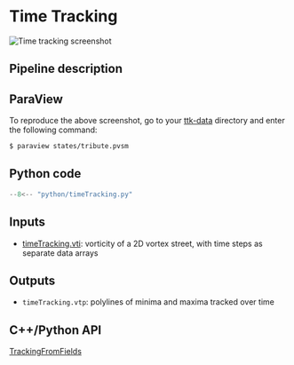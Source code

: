 # Time Tracking

![Time tracking screenshot](https://topology-tool-kit.github.io/img/gallery/timeTracking.jpeg)

## Pipeline description


## ParaView

To reproduce the above screenshot, go to your [ttk-data](https://github.com/topology-tool-kit/ttk-data) directory and enter the following command:
``` bash
$ paraview states/tribute.pvsm
```

## Python code

``` python  linenums="1"
--8<-- "python/timeTracking.py"
```

## Inputs

- [timeTracking.vti](https://github.com/topology-tool-kit/ttk-data/raw/dev/timeTracking.vti): vorticity of a 2D vortex street, with time steps as separate data arrays

## Outputs

- `timeTracking.vtp`: polylines of minima and maxima tracked over time

## C++/Python API

[TrackingFromFields](https://topology-tool-kit.github.io/doc/html/classttkTrackingFromFields.html)
